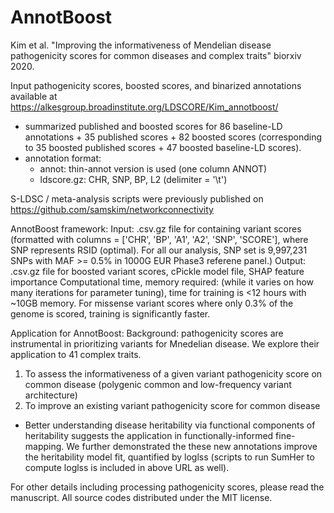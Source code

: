 # AnnotBoost
Kim et al. "Improving the informativeness of Mendelian disease pathogenicity scores for common diseases and complex traits" biorxiv 2020.

Input pathogenicity scores, boosted scores, and binarized annotations available at https://alkesgroup.broadinstitute.org/LDSCORE/Kim_annotboost/
 - summarized published and boosted scores for 86 baseline-LD annotations + 35 published scores + 82 boosted scores (corresponding to 35 boosted published scores + 47 boosted baseline-LD scores). 
 - annotation format:
    - annot: thin-annot version is used (one column ANNOT)
    - ldscore.gz: CHR, SNP, BP, L2 (delimiter = '\t')

S-LDSC / meta-analysis scripts were previously published on https://github.com/samskim/networkconnectivity 

AnnotBoost framework:
Input: .csv.gz file for containing variant scores (formatted with columns = ['CHR', 'BP', 'A1', 'A2', 'SNP', 'SCORE'], where SNP represents RSID (optimal). For all our analysis, SNP set is 9,997,231 SNPs with MAF >= 0.5% in 1000G EUR Phase3 referene panel.)
Output: .csv.gz file for boosted variant scores, cPickle model file, SHAP feature importance 
Computational time, memory required: (while it varies on how many iterations for parameter tuning), time for training is <12 hours with ~10GB memory. For missense variant scores where only 0.3% of the genome is scored, training is significantly faster.

Application for AnnotBoost:
Background: pathogenicity scores are instrumental in prioritizing variants for Mnedelian disease. We explore their application to 41 complex traits. 
1. To assess the informativeness of a given variant pathogenicity score on common disease (polygenic common and low-frequency variant architecture)
2. To improve an existing variant pathogenicity score for common disease 
 - Better understanding disease heritability via functional components of heritability suggests the application in functionally-informed fine-mapping. We further demonstrated the these new annotations improve the heritability model fit, quantified by loglss (scripts to run SumHer to compute loglss is included in above URL as well). 

For other details including processing pathogenicity scores, please read the manuscript.
All source codes distributed under the MIT license.
